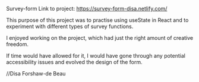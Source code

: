 Survey-form
Link to project: https://survey-form-disa.netlify.com/

This purpose of this project was to practise using useState in React and to experiment with different types of survey functions. 

I enjoyed working on the project, which had just the right amount of creative freedom. 

If time would have allowed for it, I would have gone through any potential accessibility issues and evolved the design of the form. 

//Disa Forshaw-de Beau




